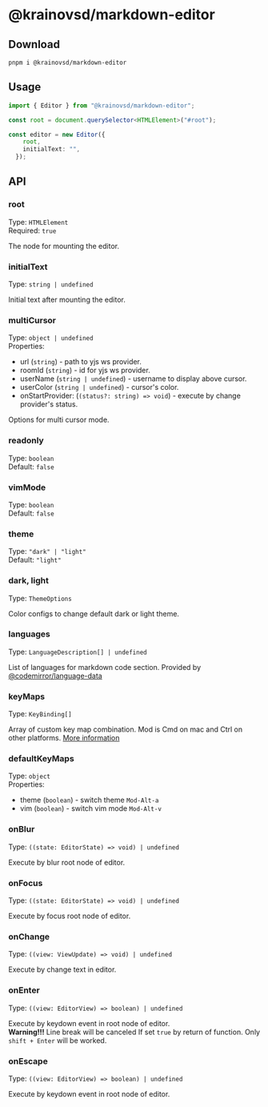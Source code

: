 # @krainovsd/markdown-editor

## Download

```
pnpm i @krainovsd/markdown-editor
```

## Usage


```ts
import { Editor } from "@krainovsd/markdown-editor";

const root = document.querySelector<HTMLElement>("#root");

const editor = new Editor({
    root,
    initialText: "",
  });
```

## API

### root

Type: `HTMLElement`<br>
Required: `true`

The node for mounting the editor.

### initialText

Type: `string | undefined`

Initial text after mounting the editor.

### multiCursor 

Type: `object | undefined`<br>
Properties:
- url (`string`) - path to yjs ws provider.
- roomId (`string`) - id for yjs ws provider.
- userName (`string | undefined`) - username to display above cursor. 
- userColor (`string | undefined`) - cursor's color.
- onStartProvider: (`(status?: string) => void`) - execute by change provider's status.
  
Options for multi cursor mode.

### readonly

Type: `boolean`<br>
Default: `false`

### vimMode

Type: `boolean`<br>
Default: `false`

### theme

Type: `"dark" | "light"`<br>
Default: `"light"`

### dark, light

Type: `ThemeOptions`

Color configs to change default dark or light theme.

### languages

Type: `LanguageDescription[] | undefined`

List of languages for markdown code section. Provided by [@codemirror/language-data](https://github.com/codemirror/language-data)

### keyMaps

Type: `KeyBinding[]`

Array of custom key map combination. Mod is Cmd on mac and Ctrl on other platforms. [More information](https://codemirror.net/docs/ref/#view.keymap) 

### defaultKeyMaps

Type: `object`<br>
Properties: 
- theme (`boolean`) - switch theme `Mod-Alt-a`
- vim (`boolean`) - switch vim mode `Mod-Alt-v`


### onBlur

Type: `((state: EditorState) => void) | undefined` 

Execute by blur root node of editor.

### onFocus

Type: `((state: EditorState) => void) | undefined` 

Execute by focus root node of editor.

### onChange

Type: `((view: ViewUpdate) => void) | undefined` 

Execute by change text in editor.

### onEnter

Type: `((view: EditorView) => boolean) | undefined` 

Execute by keydown event in root node of editor. <br>
**Warning!!!** Line break will be canceled If set `true` by return of function. Only `shift + Enter` will be worked.

### onEscape

Type: `((view: EditorView) => boolean) | undefined` 

Execute by keydown event in root node of editor.
